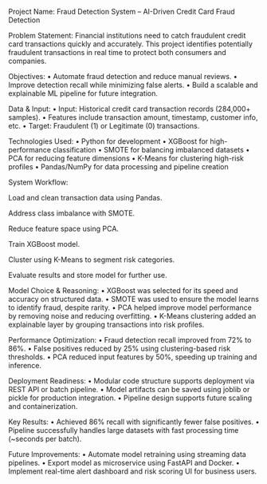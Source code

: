 Project Name: Fraud Detection System – AI-Driven Credit Card Fraud Detection

Problem Statement:
Financial institutions need to catch fraudulent credit card transactions quickly and accurately. This project identifies potentially fraudulent transactions in real time to protect both consumers and companies.

Objectives:
• Automate fraud detection and reduce manual reviews.
• Improve detection recall while minimizing false alerts.
• Build a scalable and explainable ML pipeline for future integration.

Data & Input:
• Input: Historical credit card transaction records (284,000+ samples).
• Features include transaction amount, timestamp, customer info, etc.
• Target: Fraudulent (1) or Legitimate (0) transactions.

Technologies Used:
• Python for development
• XGBoost for high-performance classification
• SMOTE for balancing imbalanced datasets
• PCA for reducing feature dimensions
• K-Means for clustering high-risk profiles
• Pandas/NumPy for data processing and pipeline creation

System Workflow:

Load and clean transaction data using Pandas.

Address class imbalance with SMOTE.

Reduce feature space using PCA.

Train XGBoost model.

Cluster using K-Means to segment risk categories.

Evaluate results and store model for further use.

Model Choice & Reasoning:
• XGBoost was selected for its speed and accuracy on structured data.
• SMOTE was used to ensure the model learns to identify fraud, despite rarity.
• PCA helped improve model performance by removing noise and reducing overfitting.
• K-Means clustering added an explainable layer by grouping transactions into risk profiles.

Performance Optimization:
• Fraud detection recall improved from 72% to 86%.
• False positives reduced by 25% using clustering-based risk thresholds.
• PCA reduced input features by 50%, speeding up training and inference.

Deployment Readiness:
• Modular code structure supports deployment via REST API or batch pipeline.
• Model artifacts can be saved using joblib or pickle for production integration.
• Pipeline design supports future scaling and containerization.

Key Results:
• Achieved 86% recall with significantly fewer false positives.
• Pipeline successfully handles large datasets with fast processing time (~seconds per batch).

Future Improvements:
• Automate model retraining using streaming data pipelines.
• Export model as microservice using FastAPI and Docker.
• Implement real-time alert dashboard and risk scoring UI for business users.
